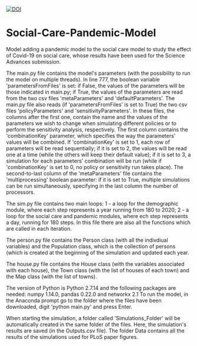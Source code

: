 [![DOI](https://zenodo.org/badge/298287083.svg)](https://zenodo.org/badge/latestdoi/298287083)

# Social-Care-Pandemic-Model
Model adding a pandemic model to the social care model to study the effect of Covid-19 on social care, whose results have been used for the Science Advances submission.

The main.py file contains the model's parameters (with the possibility to run the model on multiple threads). In line 777, the boolean variable 'parametersFromFiles' is set: if False, the values of the parameters will be those indicated in main.py; if True, the values of the parameters are read from the two csv files 'metaParameters' and 'defaultParameters'.
The main.py file also reads (if 'parametersFromFiles' is set to True) the two csv files 'policyParameters' and 'sensitivityParameters'. In these files, the columns after the first one, contain the name and the values of the parameters we wish to change when simulating different policies or to perform the sensitivity analysis, respectively. The first column contains the 'combinationKey' parameter, which specifies the way the parameters' values will be combined. If 'combinationKey' is set to 1, each row of parameters will be read sequentially; if it is set to 2, the values will be read one at a time (while the others will keep their default value); if it is set to 3, a simulation for each parameters' combination will be run (while if 'combinationKey' is set to 0, no policy or sensitivity run takes place).
The second-to-last column of the 'metaParameters' file contains the 'multiprocessing' boolean parameter: if it is set to True, multiple simulations can be run simultaneously, specifying in the last column the number of processors.

The sim.py file contains two main loops: 
1 - a loop for the demographic module, where each step represents a year running from 180 to 2020;
2 - a loop for the social care and pandemic modules, where ech step represents a day, running for 180 steps. 
In this file there are also all the functions which are called in each iteration.

The person.py file contains the Person class (with all the indivdiual variables) and the Population class, which is the collection of persons (which is created at the beginning of the simulation and updated each year.

The house.py file contains the House class (with the variables associated with each house), the Town class (with the list of houses of each town) and the Map class (with the list of towns).

The version of Python is Python 2.7.14 and the following packages are needed: numpy 1.14.0, pandas 0.22.0 and networkx 2.1
To run the model, in the Anaconda prompt go to the folder where the files have been downloaded, digit 'python main.py' and press Enter.

When starting the simulation, a folder called 'Simulations_Folder' will be automatically created in the same folder of the files. Here, the simulation's results are saved (in the Outputs.csv file).
The folder Data contains all the results of the simulations used for PLoS paper figures.
